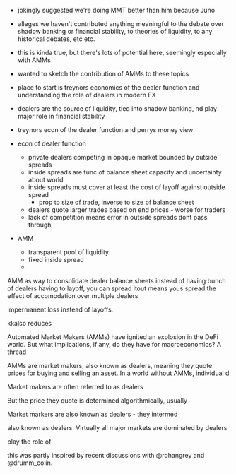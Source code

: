 

- jokingly suggested we're doing MMT better than him because Juno
- alleges we haven't contributed anything meaningful to the debate over shadow banking or financial stability, to theories of liquidity, to any historical debates, etc etc.  
- this is kinda true, but there's lots of potential here, seemingly especially
  with AMMs
- wanted to sketch the contribution of AMMs to these topics


- place to start is treynors economics of the dealer function and understanding
  the role of dealers in modern FX
- dealers are the source of liquidity, tied into shadow banking, nd play major
  role in financial stability
- treynors econ of the dealer function and perrys money view

- econ of dealer function
    - private dealers competing in opaque market bounded by outside spreads
    - inside spreads are func of balance sheet capacity and uncertainty about world
    - inside spreads must cover at least the cost of layoff against outside spread
        - prop to size of trade, inverse to size of balance sheet
    - dealers quote larger trades based on end prices - worse for traders
    - lack of competition means error in outside spreads dont pass through

- AMM 
    - transparent pool of liquidity
    - fixed inside spread
    - 



AMM as way to consolidate dealer balance sheets
instead of having bunch of dealers having to layoff, you can spread itout
means yous spread the effect of accomodation over multiple dealers

impermanent loss instead of layoffs.

kkalso reduces 




Automated Market Makers (AMMs) have ignited an explosion in the DeFi world. 
But what implications, if any, do they have for macroeconomics? A thread

AMMs are market makers, also known as dealers, 
meaning they quote prices for buying and selling an
asset. In a world without AMMs, individual d


Market makers are often referred to as dealers 

But the price they quote is determined algorithmically, usually 


Market markers are also known as dealers - they intermed


also known as dealers. Virtually all major markets are
dominated by dealers


play the role of 



this was partly inspired by recent discussions with @rohangrey and @drumm_colin.








